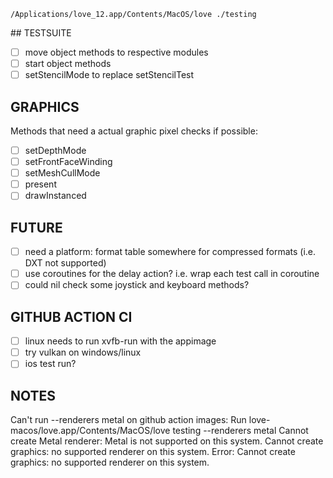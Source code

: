 `/Applications/love_12.app/Contents/MacOS/love ./testing`

## TESTSUITE
- [ ] move object methods to respective modules
- [ ] start object methods
- [ ] setStencilMode to replace setStencilTest

## GRAPHICS
Methods that need a actual graphic pixel checks if possible:
- [ ] setDepthMode
- [ ] setFrontFaceWinding
- [ ] setMeshCullMode
- [ ] present
- [ ] drawInstanced

## FUTURE
- [ ] need a platform: format table somewhere for compressed formats (i.e. DXT not supported)
- [ ] use coroutines for the delay action? i.e. wrap each test call in coroutine 
- [ ] could nil check some joystick and keyboard methods?

## GITHUB ACTION CI
- [ ] linux needs to run xvfb-run with the appimage
- [ ] try vulkan on windows/linux
- [ ] ios test run?

## NOTES
Can't run --renderers metal on github action images:
Run love-macos/love.app/Contents/MacOS/love testing --renderers metal
Cannot create Metal renderer: Metal is not supported on this system.
Cannot create graphics: no supported renderer on this system.
Error: Cannot create graphics: no supported renderer on this system.
